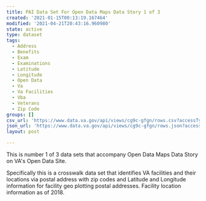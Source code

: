 ```yaml
---
title: PAI Data Set For Open Data Maps Data Story 1 of 3
created: '2021-01-15T00:13:19.167464'
modified: '2021-04-21T20:43:16.960980'
state: active
type: dataset
tags:
  - Address
  - Benefits
  - Exam
  - Examinations
  - Latitude
  - Longitude
  - Open Data
  - Va
  - Va Facilities
  - Vba
  - Veterans
  - Zip Code
groups: []
csv_url: 'https://www.data.va.gov/api/views/cg9c-gfgn/rows.csv?accessType=DOWNLOAD'
json_url: 'https://www.data.va.gov/api/views/cg9c-gfgn/rows.json?accessType=DOWNLOAD'
layout: post

---
```

This is number 1 of 3 data sets that accompany Open Data Maps Data Story on VA's Open Data Site.

Specifically this is a crosswalk data set that identifies VA facilities and their locations via postal address with zip codes and Latitude and Longitude information for facility geo plotting postal addresses.  Facility location information as of 2018.

